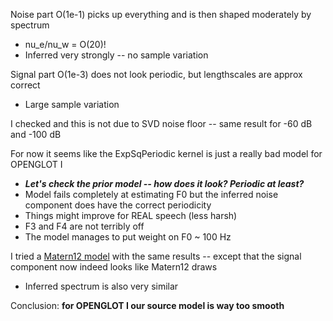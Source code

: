 Noise part O(1e-1) picks up everything and is then shaped moderately by spectrum
* nu_e/nu_w = O(20)!
* Inferred very strongly -- no sample variation

Signal part O(1e-3) does not look periodic, but lengthscales are approx correct
* Large sample variation

I checked and this is not due to SVD noise floor -- same result for -60 dB and -100 dB

For now it seems like the ExpSqPeriodic kernel is just a really bad model for OPENGLOT I
* ***Let's check the prior model -- how does it look? Periodic at least?***
* Model fails completely at estimating F0 but the inferred noise component does have the correct periodicity
* Things might improve for REAL speech (less harsh)
* F3 and F4 are not terribly off
* The model manages to put weight on F0 ~ 100 Hz

I tried a [Matern12 model](code_matern.py) with the same results -- except that the signal component now indeed looks like Matern12 draws
* Inferred spectrum is also very similar

Conclusion: **for OPENGLOT I our source model is way too smooth**